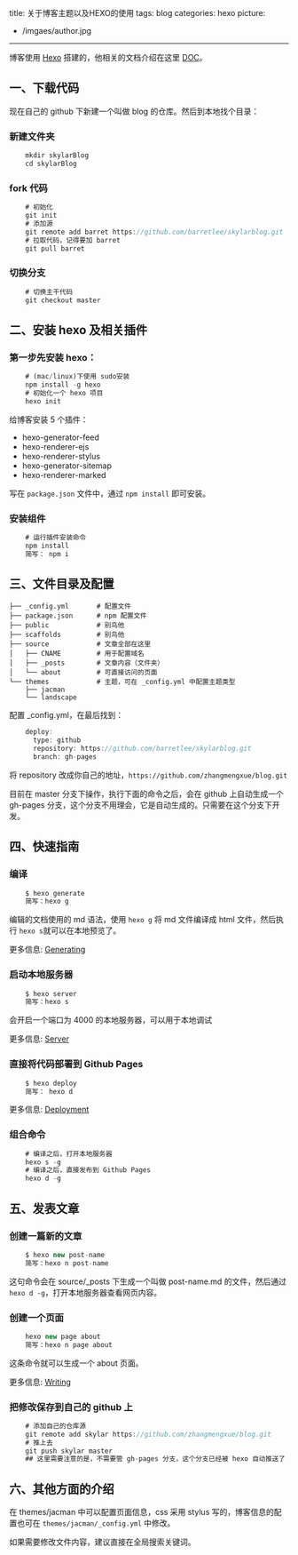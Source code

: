 title: 关于博客主题以及HEXO的使用
tags: blog
categories: hexo
picture:
- /imgaes/author.jpg
---

博客使用 [Hexo](http://hexo.io/) 搭建的，他相关的文档介绍在这里 [DOC](http://hexo.io/docs/)。

## 一、下载代码

现在自己的 github 下新建一个叫做 blog 的仓库。然后到本地找个目录：

### 新建文件夹

```javascript
    mkdir skylarBlog
    cd skylarBlog
```

### fork 代码

```javascript
    # 初始化
    git init
    # 添加源
    git remote add barret https://github.com/barretlee/skylarblog.git
    # 拉取代码，记得要加 barret
    git pull barret
```

### 切换分支

```javascript
    # 切换主干代码
    git checkout master
```
<!-- more --> 
## 二、安装 hexo 及相关插件

### 第一步先安装 hexo：

```javascript
    # (mac/linux)下使用 sudo安装
    npm install -g hexo
    # 初始化一个 hexo 项目
    hexo init
```
给博客安装 5 个插件：

- hexo-generator-feed
- hexo-renderer-ejs
- hexo-renderer-stylus
- hexo-generator-sitemap
- hexo-renderer-marked

写在 `package.json` 文件中，通过 `npm install` 即可安装。

### 安装组件

```javascript
    # 运行插件安装命令
    npm install
    简写： npm i
```

## 三、文件目录及配置

    ├── _config.yml       # 配置文件
    ├── package.json      # npm 配置文件
    ├── public            # 别鸟他
    ├── scaffolds         # 别鸟他
    ├── source            # 文章全部在这里
    │   ├── CNAME         # 用于配置域名
    │   ├── _posts        # 文章内容（文件夹）
    │   └── about         # 可直接访问的页面
    └── themes            # 主题，可在 _config.yml 中配置主题类型
        ├── jacman
        └── landscape

配置 _config.yml，在最后找到：

```javascript
    deploy:
      type: github
      repository: https://github.com/barretlee/skylarblog.git
      branch: gh-pages
```

将 repository 改成你自己的地址，`https://github.com/zhangmengxue/blog.git`

目前在 master 分支下操作，执行下面的命令之后，会在 github 上自动生成一个 gh-pages 分支，这个分支不用理会，它是自动生成的。只需要在这个分支下开发。

## 四、快速指南

### 编译

```javascript
    $ hexo generate
    简写：hexo g
```

编辑的文档使用的 md 语法，使用 `hexo g` 将 md 文件编译成 html 文件，然后执行 `hexo s`就可以在本地预览了。

更多信息: [Generating](http://hexo.io/docs/generating.html)

### 启动本地服务器

```javascript
    $ hexo server
    简写：hexo s
```

会开启一个端口为 4000 的本地服务器，可以用于本地调试

更多信息: [Server](http://hexo.io/docs/server.html)

### 直接将代码部署到 Github Pages

```javascript
    $ hexo deploy
    简写： hexo d
```
更多信息: [Deployment](http://hexo.io/docs/deployment.html)

### 组合命令

```javascript
    # 编译之后，打开本地服务器
    hexo s -g
    # 编译之后，直接发布到 Github Pages
    hexo d -g
```

## 五、发表文章

### 创建一篇新的文章

```javascript
    $ hexo new post-name
    简写：hexo n post-name
```

这句命令会在 source/_posts 下生成一个叫做 post-name.md 的文件，然后通过 `hexo d -g`，打开本地服务器查看网页内容。

### 创建一个页面

```javascript
    hexo new page about
    简写：hexo n page about
```

这条命令就可以生成一个 about 页面。

更多信息: [Writing](http://hexo.io/docs/writing.html)

### 把修改保存到自己的 github 上

```javascript
    # 添加自己的仓库源
    git remote add skylar https://github.com/zhangmengxue/blog.git
    # 推上去
    git push skylar master
    ## 这里需要注意的是，不需要管 gh-pages 分支，这个分支已经被 hexo 自动推送了
```

## 六、其他方面的介绍

在 themes/jacman 中可以配置页面信息，css 采用 stylus 写的，博客信息的配置也可在 `themes/jacman/_config.yml` 中修改。

如果需要修改文件内容，建议直接在全局搜索关键词。


